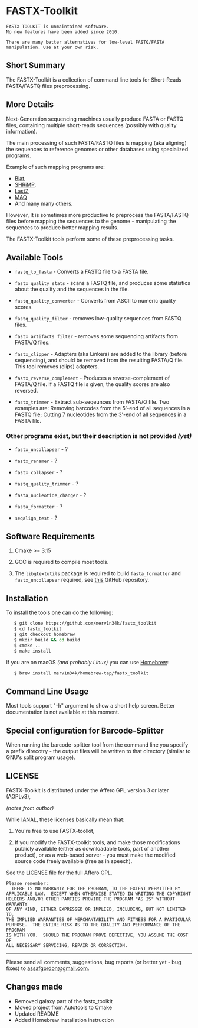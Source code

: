 # FASTX-Toolkit

```
FASTX TOOLKIT is unmaintained software.
No new features have been added since 2010.

There are many better alternatives for low-level FASTQ/FASTA manipulation. Use at your own risk.
```

## Short Summary

The FASTX-Toolkit is a collection of command line tools for Short-Reads
FASTA/FASTQ files preprocessing.

## More Details

Next-Generation sequencing machines usually produce FASTA or FASTQ files,
containing multiple short-reads sequences (possibly with quality information).

The main processing of such FASTA/FASTQ files is mapping (aka aligning)
the sequences to reference genomes or other databases using specialized
programs.

Example of such mapping programs are:
* [Blat](http://www.kentinformatics.com/index.asp),
* [SHRiMP](http://compbio.cs.toronto.edu/shrimp),
* [LastZ](http://www.bx.psu.edu/miller_lab),
* [MAQ](http://maq.sourceforge.net/)
* And many many others.

However,
It is sometimes more productive to preprocess the FASTA/FASTQ files before
mapping the sequences to the genome - manipulating the sequences to
produce better mapping results.

The FASTX-Toolkit tools perform some of these preprocessing tasks.

## Available Tools

* `fastq_to_fasta` - Converts a FASTQ file to a FASTA file.

* `fastx_quality_stats` - scans a FASTQ file, and produces some statistics about the
	quality and the sequences in the file.

* `fastq_quality_converter` - Converts from ASCII to numeric quality scores.

* `fastq_quality_filter` - removes low-quality sequences from FASTQ files.

* `fastx_artifacts_filter` - removes some sequencing artifacts from FASTA/Q files.

* `fastx_clipper` - Adapters (aka Linkers) are added to the library (before
	sequencing), and should be removed from the resulting FASTA/Q file.
	This tool removes (clips) adapters.

* `fastx_reverse_complement` - Produces a reverse-complement of FASTA/Q file.
	If a FASTQ file is given, the quality scores are also reversed.

* `fastx_trimmer` - Extract sub-seqeunces from FASTA/Q file. Two examples are:
	Removing barcodes from the 5'-end of all sequences in a FASTQ file;
	Cutting 7 nucleotides from the 3'-end of all sequences in a FASTA file.

### Other programs exist, but their description is not provided *(yet)*

* `fastx_uncollapser` - ?

* `fastx_renamer` - ?

* `fastx_collapser` - ?

* `fastq_quality_trimmer` - ?

* `fasta_nucleotide_changer` - ?

* `fasta_formatter` - ?

* `seqalign_test` - ?


## Software Requirements

1. Cmake >= 3.15

2. GCC is required to compile most tools.

3. The `libgtextutils` package is required to build `fasta_formatter` and `fastx_uncollapser` required, see [this](https://github.com/merv1n34k/libgtextutils.git) GitHub repository.


## Installation

To install the tools one can do the following:

```bash
   $ git clone https://github.com/merv1n34k/fastx_toolkit
   $ cd fastx_toolkit
   $ git checkout homebrew
   $ mkdir build && cd build
   $ cmake ..
   $ make install
```

If you are on macOS *(and probably Linux)* you can use [Homebrew](https://brew.sh/):

```bash
   $ brew install merv1n34k/homebrew-tap/fastx_toolkit
```

## Command Line Usage

Most tools support "-h" argument to show a short help screen.
Better documentation is not available at this moment.

## Special configuration for Barcode-Splitter

When running the barcode-splitter tool from the command line you specify a
prefix direcotry - the output files will be written to that directory (similar
to GNU's split program usage).

## LICENSE
FASTX-Toolkit is distributed under the Affero GPL version 3 or later (AGPLv3),

*(notes from author)*

While IANAL, these licenses basically mean that:
1. You're free to use FASTX-toolkit,

2. If you modify the FASTX-toolkit tools, and make those modifications
   publicly available (either as downloadable tools, part of another product),
   or as a web-based server - you must make the modified source code freely
   available (free as in speech).

See the [LICENSE](LICENSE) file for the full Affero GPL.

```
Please remember:
  THERE IS NO WARRANTY FOR THE PROGRAM, TO THE EXTENT PERMITTED BY
APPLICABLE LAW.  EXCEPT WHEN OTHERWISE STATED IN WRITING THE COPYRIGHT
HOLDERS AND/OR OTHER PARTIES PROVIDE THE PROGRAM "AS IS" WITHOUT WARRANTY
OF ANY KIND, EITHER EXPRESSED OR IMPLIED, INCLUDING, BUT NOT LIMITED TO,
THE IMPLIED WARRANTIES OF MERCHANTABILITY AND FITNESS FOR A PARTICULAR
PURPOSE.  THE ENTIRE RISK AS TO THE QUALITY AND PERFORMANCE OF THE PROGRAM
IS WITH YOU.  SHOULD THE PROGRAM PROVE DEFECTIVE, YOU ASSUME THE COST OF
ALL NECESSARY SERVICING, REPAIR OR CORRECTION.
```

---
Please send all comments, suggestions, bug reports (or better yet - bug fixes)
to assafgordon@gmail.com.

## Changes made

* Removed galaxy part of the fastx_toolkit
* Moved project from Autotools to Cmake
* Updated README
* Added Homebrew installation instruction
